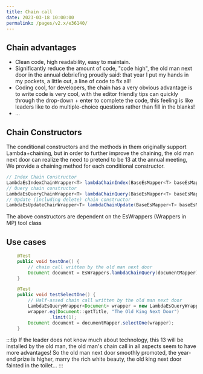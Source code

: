 ```yaml
---
title: Chain call
date: 2023-03-18 10:00:00
permalink: /pages/v2.x/e36140/
---
```

## Chain advantages
- Clean code, high readability, easy to maintain.
- Significantly reduce the amount of code, "code high", the old man next door in the annual debriefing proudly said: that year I put my hands in my pockets, a little out, a line of code to fix all!
- Coding cool, for developers, the chain has a very obvious advantage is to write code is very cool, with the editor friendly tips can quickly through the drop-down + enter to complete the code, this feeling is like leaders like to do multiple-choice questions rather than fill in the blanks!
- ...

## Chain Constructors
The conditional constructors and the methods in them originally support Lambda+chaining, but in order to further improve the chaining, the old man next door can realize the need to pretend to be 13 at the annual meeting,
We provide a chaining method for each conditional constructor.
```java
// Index Chain Constructor
LambdaEsIndexChainWrapper<T> lambdaChainIndex(BaseEsMapper<T> baseEsMapper);
// Query chain constructor
LambdaEsQueryChainWrapper<T> lambdaChainQuery(BaseEsMapper<T> baseEsMapper);
// Update (including delete) chain constructor
LambdaEsUpdateChainWrapper<T> lambdaChainUpdate(BaseEsMapper<T> baseEsMapper);
```
The above constructors are dependent on the EsWrappers (Wrappers in MP) tool class

## Use cases

``` java
    @Test
    public void testOne() {
        // chain call written by the old man next door
        Document document = EsWrappers.lambdaChainQuery(documentMapper).eq(Document::getTitle, "Old Man Next Door").one();
    }    

    @Test
    public void testSelectOne() {
        // Half-assed chain call written by the old man next door
        LambdaEsQueryWrapper<Document> wrapper = new LambdaEsQueryWrapper<>();
        wrapper.eq(Document::getTitle, "The Old King Next Door")
                .limit(1);
        Document document = documentMapper.selectOne(wrapper);
    }
```

:::tip
If the leader does not know much about technology, this 13 will be installed by the old man, the old man's chain call in all aspects seem to have more advantages! So the old man next door smoothly promoted, the year-end prize is higher, marry the rich white beauty, the old king next door fainted in the toilet...
:::
